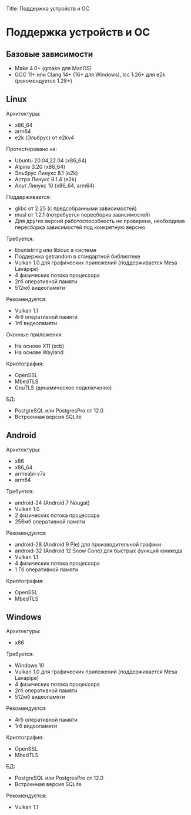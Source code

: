 Title: Поддержка устройств и ОС

# Поддержка устройств и ОС

## Базовые зависимости

* Make 4.0+ (gmake для MacOS)
* GCC 11+ или Clang 14+ (16+ для Windows), lcc 1.26+ для e2k (рекомендуется 1.28+)

## Linux

Архитектуры:
* x86_64
* arm64
* e2k (Эльбрус) от e2kv4

Протестировано на:
* Ubuntu 20.04,22.04 (x86_64)
* Alpine 3.20 (x86_64)
* Эльбрус Линукс 8.1 (e2k)
* Астра Линукс 8.1.4 (e2k)
* Альт Линукс 10 (x86_64, arm64)

Поддерживается:
* glibc от 2.25 (с предсобранными зависимостей)
* musl от 1.2.1 (потребуется пересборка зависимостей)
* Для других версий работоспособность не проверена, необходима пересборка зависимостей под конкретную версию

Требуется:
* libunistring или libicuc в системе
* Поддержка getrandom в стандартной библиотеке
* Vulkan 1.0 для графических приложений (поддерживается Mesa Lavapipe)
* 4 физических потока процессора
* 2гб оперативной памяти
* 512мб видеопамяти

Рекомендуется:
* Vulkan 1.1
* 4гб оперативной памяти
* 1гб видеопамяти

Оконные приложения:
* На основе X11 (xcb)
* На основе Wayland

Криптография:
* OpenSSL
* MbedTLS
* GnuTLS (динамическое подключение)

БД:
* PostgreSQL или PostgresPro от 12.0
* Встроенная версия SQLite

## Android

Архитектуры:
* x86
* x86_64
* armeabi-v7a
* arm64

Требуется:
* android-24 (Android 7 Nougat)
* Vulkan 1.0
* 2 физических потока процессора
* 256мб оперативной памяти

Рекомендуется:
* android-28 (Android 9 Pie) для производительной графики
* android-32 (Android 12 Snow Cone) для быстрых функций юникода
* Vulkan 1.1
* 4 физических потока процессора
* 1 Гб оперативной памяти

Криптография:
* OpenSSL
* MbedTLS

## Windows

Архитектуры:
* x86

Требуется:
* Windows 10
* Vulkan 1.0 для графических приложений (поддерживается Mesa Lavapipe)
* 4 физических потока процессора
* 2гб оперативной памяти
* 512мб видеопамяти

Рекомендуется:
* 4гб оперативной памяти
* 1гб видеопамяти

Криптография:
* OpenSSL
* MbedTLS

БД:
* PostgreSQL или PostgresPro от 12.0
* Встроенная версия SQLite

Рекомендуется:
* Vulkan 1.1
